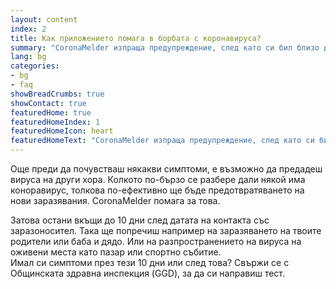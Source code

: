 ```yaml
---
layout: content
index: 2
title: Как приложението помага в борбата с коронавируса?
summary: "CoronaMelder изпраща предупреждение, след като си бил близо до някого с коронавирус."
lang: bg
categories:
- bg
- faq
showBreadCrumbs: true
showContact: true
featuredHome: true
featuredHomeIndex: 1
featuredHomeIcon: heart
featuredHomeText: "CoronaMelder изпраща предупреждение, след като си бил близо до някого с коронавирус."
---
```


Още преди да почувстваш някакви симптоми, е възможно да предадеш вируса на други хора. Колкото по-бързо се разбере дали някой има коноравирус, толкова по-ефективно ще бъде предотвратяването на нови заразявания. CoronaMelder помага за това. 

Затова остани вкъщи до 10 дни след датата на контакта със заразоносител.
Така ще попречиш например на заразяването на твоите родители или баба и дядо. Или на разпространението на вируса на оживени места като пазар или спортно събитие.  
Имал си симптоми през тези 10 дни или след това? Свържи се с Общинската здравна инспекция (GGD), за да си направиш тест.

